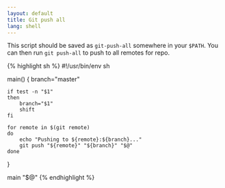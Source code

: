 ```yaml
---
layout: default
title: Git push all
lang: shell
---
```


This script should be saved as `git-push-all` somewhere in your `$PATH`. You
can then run `git push-all` to push to all remotes for repo.

{% highlight sh %}
#!/usr/bin/env sh

main()
{
	branch="master"

	if test -n "$1"
	then
		branch="$1"
		shift
	fi

	for remote in $(git remote)
	do
		echo "Pushing to ${remote}:${branch}..."
		git push "${remote}" "${branch}" "$@"
	done
}

main "$@"
{% endhighlight %}

